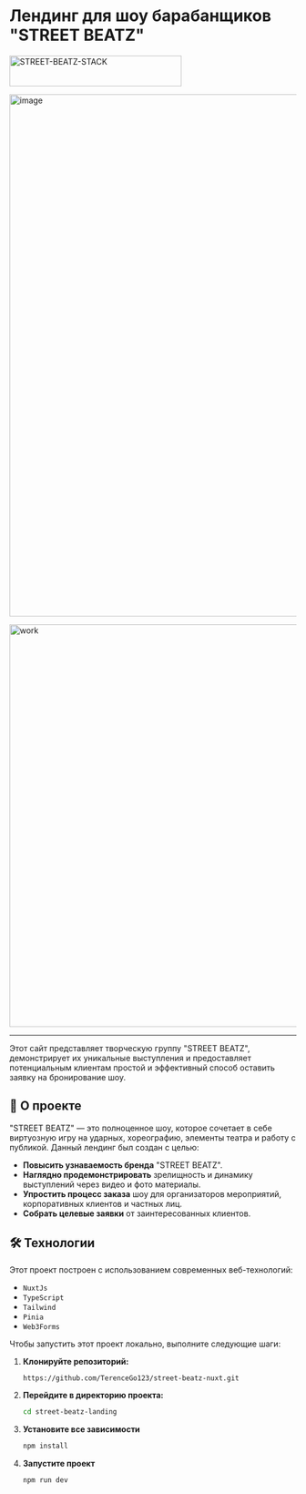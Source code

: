 # Лендинг для шоу барабанщиков "STREET BEATZ"

<img width="302" height="54" alt="STREET-BEATZ-STACK" src="https://github.com/user-attachments/assets/c9ec2933-9fc0-411e-85e4-42418f597d5c" style="margin: 0 auto;"/>

[<img width="1902" height="917" alt="image" src="https://github.com/user-attachments/assets/6ca5cbaf-c1e6-4679-a1bf-1f53b3716603" />](https://street-beatz-nuxt.vercel.app/)

<img width="1323" height="707" alt="work" src="https://github.com/user-attachments/assets/de8d7e3a-7a13-4283-836c-5a5b09d2fbce" />

---

Этот сайт представляет творческую группу "STREET BEATZ", демонстрирует их уникальные выступления и предоставляет потенциальным клиентам простой и эффективный способ оставить заявку на бронирование шоу.

## 🚀 О проекте

"STREET BEATZ" — это полноценное шоу, которое сочетает в себе виртуозную игру на ударных, хореографию, элементы театра и работу с публикой. Данный лендинг был создан с целью:
*   **Повысить узнаваемость бренда** "STREET BEATZ".
*   **Наглядно продемонстрировать** зрелищность и динамику выступлений через видео и фото материалы.
*   **Упростить процесс заказа** шоу для организаторов мероприятий, корпоративных клиентов и частных лиц.
*   **Собрать целевые заявки** от заинтересованных клиентов.

## 🛠 Технологии

Этот проект построен с использованием современных веб-технологий:

* `NuxtJs`
* `TypeScript`
* `Tailwind`
* `Pinia`
* `Web3Forms`

Чтобы запустить этот проект локально, выполните следующие шаги:

1.  **Клонируйте репозиторий:**
    ```bash
    https://github.com/TerenceGo123/street-beatz-nuxt.git
    ```
2.  **Перейдите в директорию проекта:**
    ```bash
    cd street-beatz-landing
    ```
3.  **Установите все зависимости**
    ```bash
    npm install
    ```
4. **Запустите проект**
    ```bash
   npm run dev
   ```


